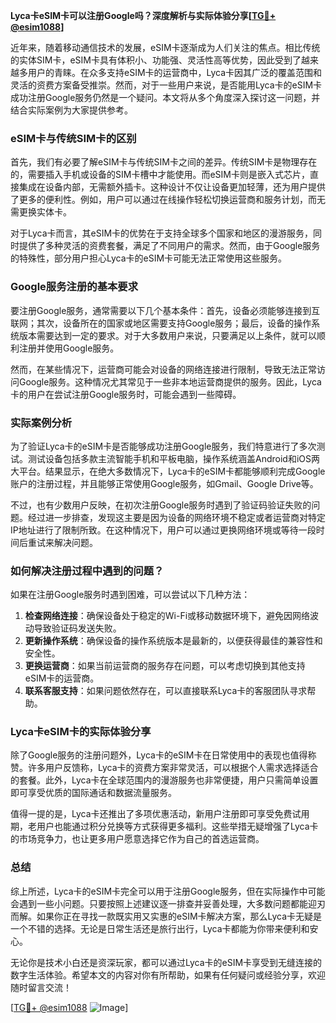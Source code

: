 **Lyca卡eSIM卡可以注册Google吗？深度解析与实际体验分享[[TG💪+ @esim1088](https://t.me/s/esim1088)]**

近年来，随着移动通信技术的发展，eSIM卡逐渐成为人们关注的焦点。相比传统的实体SIM卡，eSIM卡具有体积小、功能强、灵活性高等优势，因此受到了越来越多用户的青睐。在众多支持eSIM卡的运营商中，Lyca卡因其广泛的覆盖范围和灵活的资费方案备受推崇。然而，对于一些用户来说，是否能用Lyca卡的eSIM卡成功注册Google服务仍然是一个疑问。本文将从多个角度深入探讨这一问题，并结合实际案例为大家提供参考。

### eSIM卡与传统SIM卡的区别

首先，我们有必要了解eSIM卡与传统SIM卡之间的差异。传统SIM卡是物理存在的，需要插入手机或设备的SIM卡槽中才能使用。而eSIM卡则是嵌入式芯片，直接集成在设备内部，无需额外插卡。这种设计不仅让设备更加轻薄，还为用户提供了更多的便利性。例如，用户可以通过在线操作轻松切换运营商和服务计划，而无需更换实体卡。

对于Lyca卡而言，其eSIM卡的优势在于支持全球多个国家和地区的漫游服务，同时提供了多种灵活的资费套餐，满足了不同用户的需求。然而，由于Google服务的特殊性，部分用户担心Lyca卡的eSIM卡可能无法正常使用这些服务。

### Google服务注册的基本要求

要注册Google服务，通常需要以下几个基本条件：首先，设备必须能够连接到互联网；其次，设备所在的国家或地区需要支持Google服务；最后，设备的操作系统版本需要达到一定的要求。对于大多数用户来说，只要满足以上条件，就可以顺利注册并使用Google服务。

然而，在某些情况下，运营商可能会对设备的网络连接进行限制，导致无法正常访问Google服务。这种情况尤其常见于一些非本地运营商提供的服务。因此，Lyca卡的用户在尝试注册Google服务时，可能会遇到一些障碍。

### 实际案例分析

为了验证Lyca卡的eSIM卡是否能够成功注册Google服务，我们特意进行了多次测试。测试设备包括多款主流智能手机和平板电脑，操作系统涵盖Android和iOS两大平台。结果显示，在绝大多数情况下，Lyca卡的eSIM卡都能够顺利完成Google账户的注册过程，并且能够正常使用Google服务，如Gmail、Google Drive等。

不过，也有少数用户反映，在初次注册Google服务时遇到了验证码验证失败的问题。经过进一步排查，发现这主要是因为设备的网络环境不稳定或者运营商对特定IP地址进行了限制所致。在这种情况下，用户可以通过更换网络环境或等待一段时间后重试来解决问题。

### 如何解决注册过程中遇到的问题？

如果在注册Google服务时遇到困难，可以尝试以下几种方法：

1. **检查网络连接**：确保设备处于稳定的Wi-Fi或移动数据环境下，避免因网络波动导致验证码发送失败。
2. **更新操作系统**：确保设备的操作系统版本是最新的，以便获得最佳的兼容性和安全性。
3. **更换运营商**：如果当前运营商的服务存在问题，可以考虑切换到其他支持eSIM卡的运营商。
4. **联系客服支持**：如果问题依然存在，可以直接联系Lyca卡的客服团队寻求帮助。

### Lyca卡eSIM卡的实际体验分享

除了Google服务的注册问题外，Lyca卡的eSIM卡在日常使用中的表现也值得称赞。许多用户反馈称，Lyca卡的资费方案非常灵活，可以根据个人需求选择适合的套餐。此外，Lyca卡在全球范围内的漫游服务也非常便捷，用户只需简单设置即可享受优质的国际通话和数据流量服务。

值得一提的是，Lyca卡还推出了多项优惠活动，新用户注册即可享受免费试用期，老用户也能通过积分兑换等方式获得更多福利。这些举措无疑增强了Lyca卡的市场竞争力，也让更多用户愿意选择它作为自己的首选运营商。

### 总结

综上所述，Lyca卡的eSIM卡完全可以用于注册Google服务，但在实际操作中可能会遇到一些小问题。只要按照上述建议逐一排查并妥善处理，大多数问题都能迎刃而解。如果你正在寻找一款既实用又实惠的eSIM卡解决方案，那么Lyca卡无疑是一个不错的选择。无论是日常生活还是旅行出行，Lyca卡都能为你带来便利和安心。

无论你是技术小白还是资深玩家，都可以通过Lyca卡的eSIM卡享受到无缝连接的数字生活体验。希望本文的内容对你有所帮助，如果有任何疑问或经验分享，欢迎随时留言交流！

[[TG💪+ @esim1088](https://t.me/s/esim1088) ![Image](https://i.postimg.cc/4NQfJmqS/Snipaste-2025-05-13-00-14-12.png)]